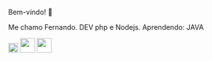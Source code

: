 Bem-vindo! 👋

Me chamo Fernando. DEV php e Nodejs. 
Aprendendo: JAVA 

<img src="https://cdn.jsdelivr.net/gh/devicons/devicon/icons/git/git-original.svg" width="20" height="20"/>  <img src="https://cdn.jsdelivr.net/gh/devicons/devicon/icons/php/php-plain.svg" width="30" height="30"/> <img src="https://cdn.jsdelivr.net/gh/devicons/devicon/icons/nodejs/nodejs-plain.svg" width="30" height="30" />
          
          
<!--
**Fnascimento1992/Fnascimento1992** is a ✨ _special_ ✨ repository because its `README.md` (this file) appears on your GitHub profile.

Here are some ideas to get you started:

- 🔭 I’m currently working on ...
- 🌱 I’m currently learning ...
- 👯 I’m looking to collaborate on ...
- 🤔 I’m looking for help with ...
- 💬 Ask me about ...
- 📫 How to reach me: ...
- 😄 Pronouns: ...
- ⚡ Fun fact: ...
-->
